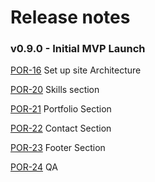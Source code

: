 # Release notes

### v0.9.0 - Initial MVP Launch

[POR-16](https://tysonsukeforth.atlassian.net/browse/POR-16) Set up site Architecture

[POR-20](https://tysonsukeforth.atlassian.net/browse/POR-20) Skills section

[POR-21](https://tysonsukeforth.atlassian.net/browse/POR-21) Portfolio Section

[POR-22](https://tysonsukeforth.atlassian.net/browse/POR-22) Contact Section

[POR-23](https://tysonsukeforth.atlassian.net/browse/POR-23) Footer Section

[POR-24](https://tysonsukeforth.atlassian.net/browse/POR-24) QA